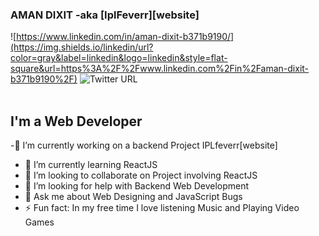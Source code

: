 ### AMAN DIXIT -aka [IplFeverr][website]
![https://www.linkedin.com/in/aman-dixit-b371b9190/](https://img.shields.io/linkedin/url?color=gray&label=linkedin&logo=linkedin&style=flat-square&url=https%3A%2F%2Fwww.linkedin.com%2Fin%2Faman-dixit-b371b9190%2F)
<img alt="Twitter URL" src="https://img.shields.io/twitter/url?color=gray&label=lazyamaan%40gmail.com&logo=gmail&logoColor=white&style=flat-square&url=https%3A%2F%2Fwww.linkedin.com%2Fin%2Faman-dixit-b371b9190%2F">
<br/>
<br/>
## I'm a Web Developer

-🔭 I’m currently working on a backend Project IPLfeverr[website]
- 🌱 I’m currently learning ReactJS
- 👯 I’m looking to collaborate on Project involving ReactJS
- 🤔 I’m looking for help with Backend Web Development
- 💬 Ask me about Web Designing and JavaScript Bugs
- ⚡ Fun fact: In my free time I love listening Music and Playing Video Games







<br />
<br />


